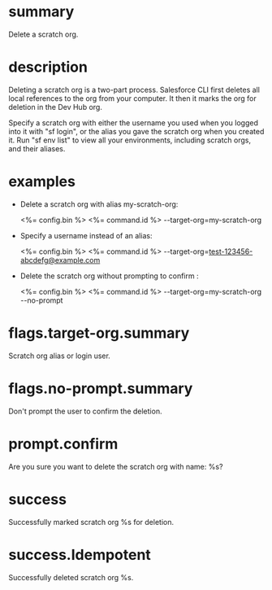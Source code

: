 # summary

Delete a scratch org.

# description

Deleting a scratch org is a two-part process. Salesforce CLI first deletes all local references to the org from your computer. It then it marks the org for deletion in the Dev Hub org.

Specify a scratch org with either the username you used when you logged into it with "sf login", or the alias you gave the scratch org when you created it. Run "sf env list" to view all your environments, including scratch orgs, and their aliases.

# examples

- Delete a scratch org with alias my-scratch-org:

  <%= config.bin %> <%= command.id %> --target-org=my-scratch-org

- Specify a username instead of an alias:

  <%= config.bin %> <%= command.id %> --target-org=test-123456-abcdefg@example.com

- Delete the scratch org without prompting to confirm :

  <%= config.bin %> <%= command.id %> --target-org=my-scratch-org --no-prompt

# flags.target-org.summary

Scratch org alias or login user.

# flags.no-prompt.summary

Don't prompt the user to confirm the deletion.

# prompt.confirm

Are you sure you want to delete the scratch org with name: %s?

# success

Successfully marked scratch org %s for deletion.

# success.Idempotent

Successfully deleted scratch org %s.

